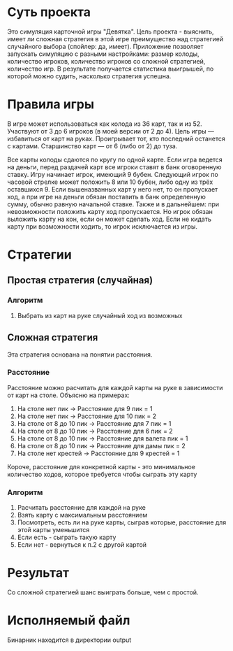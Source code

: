 # Суть проекта
Это симуляция карточной игры "Девятка". Цель проекта - выяснить, имеет ли сложная стратегия в этой игре преимущество над стратегией случайного выбора (спойлер: да, имеет).
Приложение позволяет запускать симуляцию с разными настройками: размер колоды, количество игроков, количество игроков со сложной стратегией, количество игр.
В результате получается статистика выигрышей, по которой можно судить, насколько стратегия успешна.

# Правила игры
В игре может использоваться как колода из 36 карт, так и из 52. Участвуют от 3 до 6 игроков (в моей версии от 2 до 4). Цель игры — избавиться от карт на руках. 
Проигрывает тот, кто последний останется с картами. Старшинство карт — от 6 (либо от 2) до туза.

Все карты колоды сдаются по кругу по одной карте. Если игра ведется на деньги, перед раздачей карт все игроки ставят в банк 
оговоренную ставку. Игру начинает игрок, имеющий 9 бубен. Следующий игрок по часовой стрелке может положить 8 или 10 бубен, либо 
одну из трёх оставшихся 9. Если вышеназванных карт у него нет, то он пропускает ход, а при игре на деньги обязан поставить в банк 
определенную сумму, обычно равную начальной ставке. Также и в дальнейшем: при невозможности положить карту ход пропускается. Но 
игрок обязан выложить карту на кон, если он может сделать ход. Если не кидать карту при возможности ходить, то игрок исключается 
из игры. 

# Стратегии

## Простая стратегия (случайная)

### Алгоритм
1. Выбрать из карт на руке случайный ход из возможных

## Сложная стратегия
Эта стратегия основана на понятии расстояния.

### Расстояние
Расстояние можно расчитать для каждой карты на руке в зависимости от карт на столе. Объясню на примерах:
1. На столе нет пик -> Расстояние для 9 пик = 1
2. На столе нет пик -> Расстояние для 10 пик = 2
3. На столе от 8 до 10 пик -> Расстояние для 7 пик = 1
4. На столе от 8 до 10 пик -> Расстояние для 6 пик = 2
5. На столе от 8 до 10 пик -> Расстояние для валета пик = 1
6. На столе от 8 до 10 пик -> Расстояние для дамы пик = 2
7. На столе нет крестей -> Расстояние для 9 крестей = 1

Короче, расстояние для конкретной карты - это минимальное количество ходов, которое требуется чтобы сыграть эту карту

### Алгоритм
1. Расчитать расстояние для каждой на руке
2. Взять карту с максимальным расстоянием
3. Посмотреть, есть ли на руке карты, сыграв которые, расстояние для этой карты уменьшится
4. Если есть - сыграть такую карту
5. Если нет - вернуться к п.2 с другой картой

# Результат
Со сложной стратегией шанс выиграть больше, чем с простой.

# Исполняемый файл
Бинарник находится в директории output
